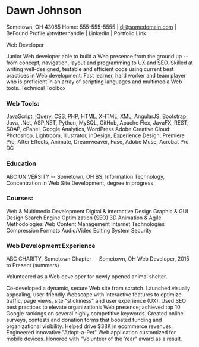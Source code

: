 # Dawn Johnson
Sometown, OH 43085
Home: 555-555-5555 | dj@somedomain.com | BeFound Profile
@twitterhandle | LinkedIn | Portfolio Link

Web Developer

Junior Web developer able to build a Web presence from the ground up -- from concept, navigation, layout and programming to UX and SEO.
Skilled at writing well-designed, testable and efficient code using current best practices in Web development.
Fast learner, hard worker and team player who is proficient in an array of scripting languages and multimedia Web tools.
Technical Toolbox

### Web Tools: 
JavaScript, jQuery, CSS, PHP, HTML, XHTML, XML, AngularJS, Bootstrap, Java, .Net, ASP.NET, Python, MySQL, GitHub, Apache Flex, JavaFX, REST, SOAP, cPanel, Google Analytics, WordPress
Adobe Creative Cloud: Photoshop, Lightroom, Illustrator, InDesign, Experience Design, Premiere Pro, After Effects, Animate, Dreamweaver, Fuse, Adobe Muse, Acrobat Pro DC

### Education
ABC UNIVERSITY -- Sometown, OH
BS, Information Technology, Concentration in Web Site Development, degree in progress

### Courses:
Web & Multimedia Development
Digital & Interactive Design
Graphic & GUI Design
Search Engine Optimization (SEO)
3D Animation & Agile Methodologies
Web Content Management
Internet Technologies
Compression Formats
Audio/Video Editing
System Security

### Web Development Experience

ABC CHARITY, Sometown Chapter -- Sometown, OH
Web Developer, 2015 to Present (summers)

Volunteered as a Web developer for newly opened animal shelter.

Co-developed a dynamic, secure Web site from scratch. Launched visually appealing, user-friendly Webscape with interactive features to optimize traffic, page views, site "stickiness" and user experience (UX).
Used SEO best practices to elevate organization’s Web presence; achieved top 10 Google rankings on several highly competitive keywords.
Created online surveys, contests and donation forms that boosted funding and organizational visibility. Helped drive $38K in ecommerce revenues.
Engineered innovative "Adopt-a-Pet" Web application customized for mobile devices. Honored with "Volunteer of the Year" award as a result.
